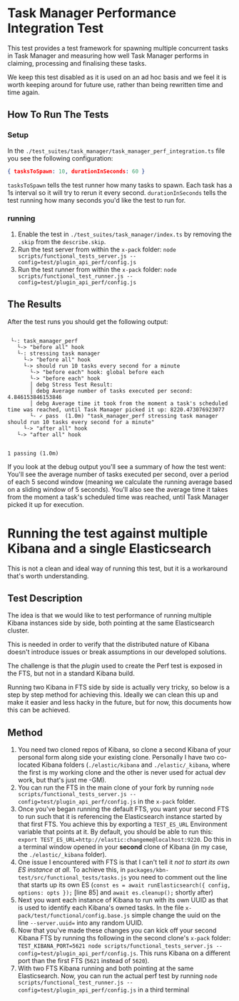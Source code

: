 # Task Manager Performance Integration Test 

This test provides a test framework for spawning multiple concurrent tasks in
Task Manager and measuring how well Task Manager performs in claiming, processing
and finalising these tasks.

We keep this test disabled as it is used on an ad hoc basis and we feel it is
worth keeping around for future use, rather than being rewritten time and time again.

## How To Run The Tests

### Setup
In the `./test_suites/task_manager/task_manager_perf_integration.ts` file you see the following configuration:

```json
{ tasksToSpawn: 10, durationInSeconds: 60 }
```

`tasksToSpawn` tells the test runner how many tasks to spawn. Each task has a 1s interval so it will try to rerun it every second.
`durationInSeconds` tells the test running how many seconds you'd like the test to run for.

### running

1. Enable the test in `./test_suites/task_manager/index.ts` by removing the `.skip` from the `describe.skip`.
1. Run the test server from within the `x-pack` folder: `node scripts/functional_tests_server.js --config=test/plugin_api_perf/config.js`
1. Run the test runner from within the `x-pack` folder: `node scripts/functional_test_runner.js --config=test/plugin_api_perf/config.js`

## The Results
After the test runs you should get the following output:
```

 └-: task_manager_perf
   └-> "before all" hook
   └-: stressing task manager
     └-> "before all" hook
     └-> should run 10 tasks every second for a minute
       └-> "before each" hook: global before each
       └-> "before each" hook
       │ debg Stress Test Result:
       │ debg Average number of tasks executed per second: 4.846153846153846
       │ debg Average time it took from the moment a task's scheduled time was reached, until Task Manager picked it up: 8220.473076923077
       └- ✓ pass  (1.0m) "task_manager_perf stressing task manager should run 10 tasks every second for a minute"
     └-> "after all" hook
   └-> "after all" hook


1 passing (1.0m)

```

If you look at the debug output you'll see a summary of how the test went:
You'll see the average number of tasks executed per second, over a period of each 5 second window (meaning we calculate the running average based on a sliding window of 5 seconds).
You'll also see the average time it takes from the moment a task's scheduled time was reached, until Task Manager picked it up for execution.


# Running the test against multiple Kibana and a single Elasticsearch
This is not a clean and ideal way of running this test, but it is a workaround that's worth understanding.

## Test Description
The idea is that we would like to test performance of running multiple Kibana instances side by side, both pointing at the same Elasticsearch cluster.

This is needed in order to verify that the distributed nature of Kibana doesn't introduce issues or break assumptions in our developed solutions.

The challenge is that the _plugin_ used to create the Perf test is exposed in the FTS, but not in a standard Kibana build.

Running two Kibana in FTS side by side is actually very tricky, so below is a step by step method for achieving this.
Ideally we can clean this up and make it easier and less hacky in the future, but for now, this documents how this can be achieved.

## Method
1. You need two cloned repos of Kibana, so clone a second Kibana of your personal form along side your existing clone. Personally I have two co-located Kibana folders (`./elastic/kibana` and `./elastic/_kibana`, where the first is my working clone and the other is never used for actual dev work, but that's just me -GM).
1. You can run the FTS in the main clone of your fork by running `node scripts/functional_tests_server.js --config=test/plugin_api_perf/config.js` in the `x-pack` folder.
1. Once you've began running the default FTS, you want your second FTS to run such that it is referencing the Elasticsearch instance started by that first FTS. You achieve this by exporting a `TEST_ES_URL` Environment variable that points at it. By default, you should be able to run this: `export TEST_ES_URL=http://elastic:changeme@localhost:9220`. Do this in a terminal window opened in your **second** clone of Kibana (in my case, the `./elastic/_kibana` folder).
1. One issue I encountered with FTS is that I can't tell it _not to start its own ES instance at all_. To achieve this, in `packages/kbn-test/src/functional_tests/tasks.js` you need to comment out the line that starts up its own ES (`const es = await runElasticsearch({ config, options: opts });` [line 85]  and `await es.cleanup();` shortly after)
1. Next you want each instance of Kibana to run with its own UUID as that is used to identify each Kibana's owned tasks. In the file `x-pack/test/functional/config.base.js` simple change the uuid on the line `--server.uuid=` into any random UUID.
1. Now that you've made these changes you can kick off your second Kibana FTS by running ths following in the second clone's `x-pack` folder: `TEST_KIBANA_PORT=5621 node scripts/functional_tests_server.js --config=test/plugin_api_perf/config.js`. This runs Kibana on a different port than the first FTS (`5621` instead of `5620`).
1. With two FTS Kibana running and both pointing at the same Elasticsearch. Now, you can run the actual perf test by running `node scripts/functional_test_runner.js --config=test/plugin_api_perf/config.js` in a third terminal

